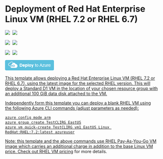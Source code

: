 # Deployment of Red Hat Enterprise Linux VM (RHEL 7.2 or RHEL 6.7)

<IMG SRC="https://azbotstorage.blob.core.windows.net/badges/101-vm-simple-rhel/PublicLastTestDate.svg" />&nbsp;
<IMG SRC="https://azbotstorage.blob.core.windows.net/badges/101-vm-simple-rhel/PublicDeployment.svg" />&nbsp;

<IMG SRC="https://azbotstorage.blob.core.windows.net/badges/101-vm-simple-rhel/FairfaxLastTestDate.svg" />&nbsp;
<IMG SRC="https://azbotstorage.blob.core.windows.net/badges/101-vm-simple-rhel/FairfaxDeployment.svg" />&nbsp;

<IMG SRC="https://azbotstorage.blob.core.windows.net/badges/101-vm-simple-rhel/BestPracticeResult.svg" />&nbsp;
<IMG SRC="https://azbotstorage.blob.core.windows.net/badges/101-vm-simple-rhel/CredScanResult.svg" />&nbsp;

<a href="https://portal.azure.com/#create/Microsoft.Template/uri/https%3A%2F%2Fraw.githubusercontent.com%2FAzure%2Fazure-quickstart-templates%2Fmaster%2F101-vm-simple-rhel%2Fazuredeploy.json" target="_blank">
    <img src="https://raw.githubusercontent.com/Azure/azure-quickstart-templates/master/1-CONTRIBUTION-GUIDE/images/deploytoazure.png"/>
</a>
<a href="http://armviz.io/#/?load=https%3A%2F%2Fraw.githubusercontent.com%2FAzure%2Fazure-quickstart-templates%2Fmaster%2F101-vm-simple-rhel%2Fazuredeploy.json" target="_blank">


This template allows deploying a Red Hat Enterprise Linux VM (RHEL 7.2 or RHEL 6.7), using the latest image for the selected RHEL version. This will deploy a Standard D1 VM in the location of your chosen resource group with an additional 100 GiB data disk attached to the VM.

Independently form this template you can deploy a blank RHEL VM using the following Azure CLI commands (adjust parameters as needed):

```
azure config mode arm
azure group create TestCLIRG EastUS
azure vm quick-create TestCLIRG vm1 EastUS Linux RedHat:RHEL:7.2:latest azureuser
```

Note: this template and the above commands use RHEL Pay-As-You-Go VM image which carries an additional charge in addition to the base Linux VM price. Check out [RHEL VM pricing](https://azure.microsoft.com/en-us/pricing/details/virtual-machines/#red-hat) for more details.  
